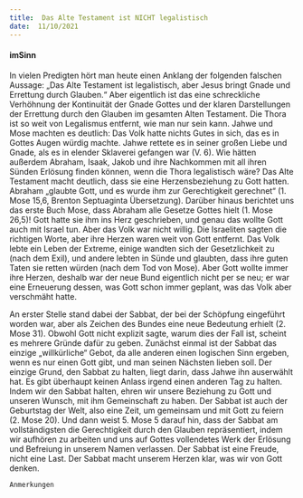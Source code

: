 ```yaml
---
title:  Das Alte Testament ist NICHT legalistisch
date:  11/10/2021
---
```


#### imSinn

In vielen Predigten hört man heute einen Anklang der folgenden falschen Aussage: „Das Alte Testament ist legalistisch, aber Jesus bringt Gnade und Errettung durch Glauben.“ Aber eigentlich ist das eine schreckliche Verhöhnung der Kontinuität der Gnade Gottes und der klaren Darstellungen der Errettung durch den Glauben im gesamten Alten Testament. Die Thora ist so weit von Legalismus entfernt, wie man nur sein kann. Jahwe und Mose machten es deutlich: Das Volk hatte nichts Gutes in sich, das es in Gottes Augen würdig machte. Jahwe rettete es in seiner großen Liebe und Gnade, als es in elender Sklaverei gefangen war (V. 6). Wie hätten außerdem Abraham, Isaak, Jakob und ihre Nachkommen mit all ihren Sünden Erlösung finden können, wenn die Thora legalistisch wäre? Das Alte Testament macht deutlich, dass sie eine Herzensbeziehung zu Gott hatten. Abraham „glaubte Gott, und es wurde ihm zur Gerechtigkeit gerechnet“ (1. Mose 15,6, Brenton Septuaginta Übersetzung). Darüber hinaus berichtet uns das erste Buch Mose, dass Abraham alle Gesetze Gottes hielt (1. Mose 26,5)! Gott hatte sie ihm ins Herz geschrieben, und genau das wollte Gott auch mit Israel tun. Aber das Volk war nicht willig. Die Israeliten sagten die richtigen Worte, aber ihre Herzen waren weit von Gott entfernt. Das Volk lebte ein Leben der Extreme, einige wandten sich der Gesetzlichkeit zu (nach dem Exil), und andere lebten in Sünde und glaubten, dass ihre guten Taten sie retten würden (nach dem Tod von Mose). Aber Gott wollte immer ihre Herzen, deshalb war der neue Bund eigentlich nicht per se neu; er war eine Erneuerung dessen, was Gott schon immer geplant, was das Volk aber verschmäht hatte.

An erster Stelle stand dabei der Sabbat, der bei der Schöpfung eingeführt worden war, aber als Zeichen des Bundes eine neue Bedeutung erhielt (2. Mose 31). Obwohl Gott nicht explizit sagte, warum dies der Fall ist, scheint es mehrere Gründe dafür zu geben. Zunächst einmal ist der Sabbat das einzige „willkürliche“ Gebot, da alle anderen einen logischen Sinn ergeben, wenn es nur einen Gott gibt, und man seinen Nächsten lieben soll. Der einzige Grund, den Sabbat zu halten, liegt darin, dass Jahwe ihn auserwählt hat. Es gibt überhaupt keinen Anlass irgend einen anderen Tag zu halten. Indem wir den Sabbat halten, ehren wir unsere Beziehung zu Gott und unseren Wunsch, mit ihm Gemeinschaft zu haben. Der Sabbat ist auch der Geburtstag der Welt, also eine Zeit, um gemeinsam und mit Gott zu feiern (2. Mose 20). Und dann weist 5. Mose 5 darauf hin, dass der Sabbat am vollständigsten die Gerechtigkeit durch den Glauben repräsentiert, indem wir aufhören zu arbeiten und uns auf Gottes vollendetes Werk der Erlösung und Befreiung in unserem Namen verlassen. Der Sabbat ist eine Freude, nicht eine Last. Der Sabbat macht unserem Herzen klar, was wir von Gott denken.


`Anmerkungen`
